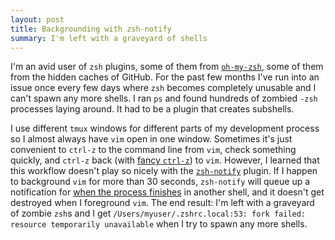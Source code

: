 ```yaml
---
layout: post
title: Backgrounding with zsh-notify
summary: I'm left with a graveyard of shells
---
```

I'm an avid user of `zsh` plugins, some of them from [`oh-my-zsh`](https://github.com/robbyrussell/oh-my-zsh/), some of them from the hidden caches of GitHub. For the past few months I've run into an issue once every few days where `zsh` becomes completely unusable and I can't spawn any more shells. I ran `ps` and found hundreds of zombied `-zsh` processes laying around. It had to be a plugin that creates subshells.

I use different `tmux` windows for different parts of my development process so I almost always have `vim` open in one window. Sometimes it's just convenient to `ctrl-z` to the command line from `vim`, check something quickly, and `ctrl-z` back (with [fancy `ctrl-z`](https://github.com/robbyrussell/oh-my-zsh/blob/master/plugins/fancy-ctrl-z/fancy-ctrl-z.plugin.zsh)) to `vim`. However, I learned that this workflow doesn't play so nicely with the [`zsh-notify`](https://github.com/marzocchi/zsh-notify) plugin. If I happen to background `vim` for more than 30 seconds, `zsh-notify` will queue up a notification for [when the process finishes](https://github.com/marzocchi/zsh-notify/blob/a5836ddcd8a4f901597ed22fbd1339b2398a3f76/notify.plugin.zsh#L30) in another shell, and it doesn't get destroyed when I foreground `vim`. The end result: I'm left with a graveyard of zombie `zsh`s and I get `/Users/myuser/.zshrc.local:53: fork failed: resource temporarily unavailable` when I try to spawn any more shells.
